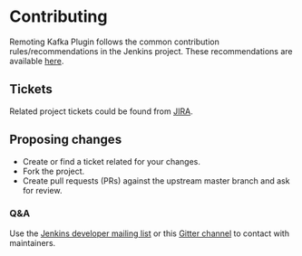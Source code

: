 # Contributing

Remoting Kafka Plugin follows the common contribution rules/recommendations in the Jenkins project.
These recommendations are available [here](https://wiki.jenkins-ci.org/display/JENKINS/Beginners+Guide+to+Contributing).

## Tickets

Related project tickets could be found from [JIRA](https://issues.jenkins-ci.org/browse/JENKINS-53417).

## Proposing changes

* Create or find a ticket related for your changes.
* Fork the project.
* Create pull requests (PRs) against the upstream master branch and ask for review.

### Q&A

Use the [Jenkins developer mailing list](https://groups.google.com/forum/#!forum/jenkinsci-dev) or this [Gitter channel](https://gitter.im/jenkinsci/remoting) to contact with maintainers.
